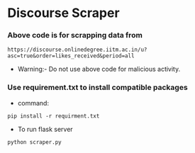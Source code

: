 # Discourse Scraper
### Above code is for scrapping data from 
```
https://discourse.onlinedegree.iitm.ac.in/u?asc=true&order=likes_received&period=all
```
- Warning:- Do not use above code for malicious activity.
### Use requirement.txt to install compatible packages
- command:
```
pip install -r requirment.txt
```
- To run flask server
```
python scraper.py
```
